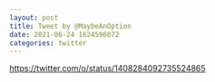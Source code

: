 ```yaml
--- 
layout: post 
title: Tweet by @MaybeAnOption 
date: 2021-06-24 1624596072 
categories: twitter 
--- 
```

https://twitter.com/o/status/1408284092735524865